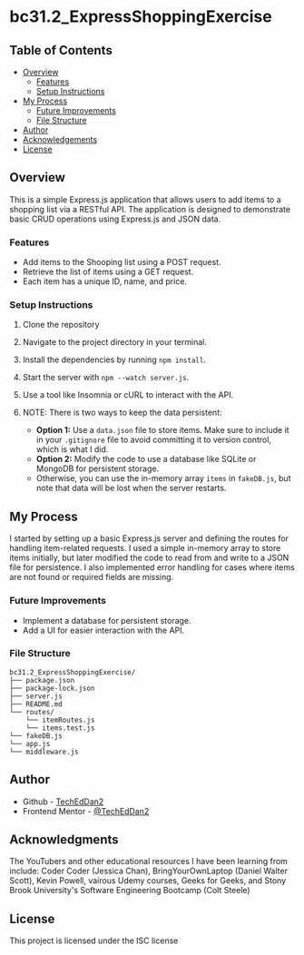 # bc31.2_ExpressShoppingExercise

## Table of Contents

- [Overview](#overview)
  - [Features](#features)
  - [Setup Instructions](#setup-instructions)
- [My Process](#my-process)
  - [Future Improvements](#future-improvements)
  - [File Structure](#file-structure)
- [Author](#author)
- [Acknowledgements](#acknowledgments)
- [License](#license)

## Overview
This is a simple Express.js application that allows users to add items to a shopping list via a RESTful API. The application is designed to demonstrate basic CRUD operations using Express.js and JSON data.

### Features
- Add items to the Shooping list using a POST request.
- Retrieve the list of items using a GET request.   
- Each item has a unique ID, name, and price.

### Setup Instructions
1. Clone the repository    
2. Navigate to the project directory in your terminal.
3. Install the dependencies by running `npm install`.
4. Start the server with `npm --watch server.js`.
5. Use a tool like Insomnia or cURL to interact with the API. 

6. NOTE: There is two ways to keep the data persistent:
   - **Option 1:** Use a `data.json` file to store items. Make sure to include it in your `.gitignore` file to avoid committing it to version control, which is what I did.
   - **Option 2:** Modify the code to use a database like SQLite or MongoDB for persistent storage.
   - Otherwise, you can use the in-memory array `items` in `fakeDB.js`, but note that data will be lost when the server restarts.

## My Process
I started by setting up a basic Express.js server and defining the routes for handling item-related requests. I used a simple in-memory array to store items initially, but later modified the code to read from and write to a JSON file for persistence. I also implemented error handling for cases where items are not found or required fields are missing.

### Future Improvements
- Implement a database for persistent storage.
- Add a UI for easier interaction with the API.

### File Structure
```
bc31.2_ExpressShoppingExercise/
├── package.json
├── package-lock.json
├── server.js
├── README.md
└── routes/
    └── itemRoutes.js
    └── items.test.js
└── fakeDB.js
└── app.js
└── middleware.js
``` 

## Author
- Github - [TechEdDan2](https://github.com/TechEdDan2)
- Frontend Mentor - [@TechEdDan2](https://www.frontendmentor.io/profile/TechEdDan2)

## Acknowledgments
The YouTubers and other educational resources I have been learning from include: Coder Coder (Jessica Chan), BringYourOwnLaptop (Daniel Walter Scott), Kevin Powell, vairous Udemy courses, Geeks for Geeks, and Stony Brook University's Software Engineering Bootcamp (Colt Steele) 

## License
This project is licensed under the ISC license